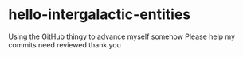 # hello-intergalactic-entities
Using the GitHub thingy to advance myself somehow
Please help my commits need reviewed thank you
